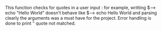 





This function checks for quotes in a user input :
for example, writting $--> echo "Hello World" doesn't behave like $--> echo Hello World
and parsing clearly the arguments was a must have for the project. Error handling is done to print " quote not matched.